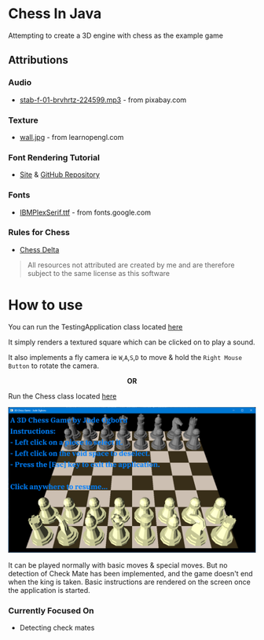 # Chess In Java

Attempting to create a 3D engine with chess as the example game

## Attributions

### Audio

- [stab-f-01-brvhrtz-224599.mp3](https://pixabay.com/sound-effects/stab-f-01-brvhrtz-224599/) - from pixabay.com

### Texture

- [wall.jpg](https://learnopengl.com) - from learnopengl.com

### Font Rendering Tutorial

- [Site](https://dev.to/shreyaspranav/how-to-render-truetype-fonts-in-opengl-using-stbtruetypeh-1p5k) & [GitHub Repository](https://github.com/shreyaspranav/stb-truetype-example)

### Fonts

- [IBMPlexSerif.ttf](https://fonts.google.com) - from fonts.google.com

### Rules for Chess

- [Chess Delta](https://chessdelta.com/chess-pieces-moves/)

> All resources not attributed are created by me and are therefore subject to the same license as this software

# How to use

You can run the TestingApplication class located [here](src/test/java/com/crossly/TestingApplication.java)

It simply renders a textured square which can be clicked on to play a sound.

It also implements a fly camera ie `W`,`A`,`S`,`D` to move & hold the `Right Mouse Button` to rotate the camera.

<center><b>OR</b></center>

Run the Chess class located [here](src/main/java/com/crossly/chess/Chess.java)

![ScreenShot](./ChessInJava.png)

It can be played normally with basic moves & special moves.
But no detection of Check Mate has been implemented, and the game doesn't end when the king is taken.
Basic instructions are rendered on the screen once the application is started.

### Currently Focused On

- Detecting check mates